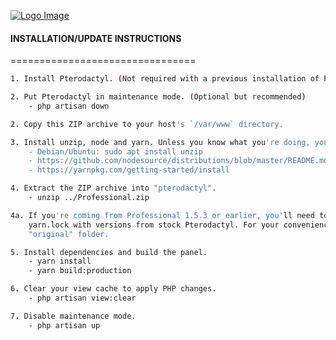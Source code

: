 [![Logo Image](https://cdn.pterodactyl.io/logos/new/pterodactyl_logo.png)](https://sekaihost.online)
#### INSTALLATION/UPDATE INSTRUCTIONS
================================
```bash
1. Install Pterodactyl. (Not required with a previous installation of Pterodactyl/Professional)
```
```bash
2. Put Pterodactyl in maintenance mode. (Optional but recommended)
	- php artisan down

2. Copy this ZIP archive to your host's `/var/www` directory.
```
```bash
3. Install unzip, node and yarn. Unless you know what you're doing, you should get the LTS version of Node.
    - Debian/Ubuntu: sudo apt install unzip
    - https://github.com/nodesource/distributions/blob/master/README.md
    - https://yarnpkg.com/getting-started/install
```
```bash
4. Extract the ZIP archive into "pterodactyl".
	- unzip ../Professional.zip

4a. If you're coming from Professional 1.5.3 or earlier, you'll need to replace your package.json and
    yarn.lock with versions from stock Pterodactyl. For your convenience, they've been provided in the
    "original" folder.
```
```bash
5. Install dependencies and build the panel.
    - yarn install
    - yarn build:production
```
```bash
6. Clear your view cache to apply PHP changes.
    - php artisan view:clear
```
```bash
7. Disable maintenance mode.
    - php artisan up
```
